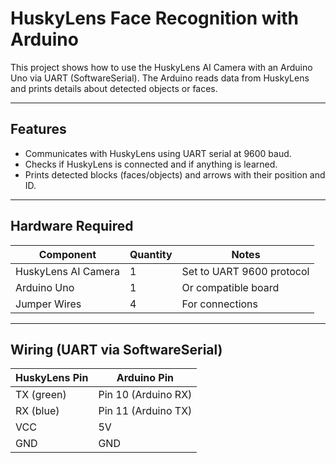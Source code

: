 # HuskyLens Face Recognition with Arduino

This project shows how to use the HuskyLens AI Camera with an Arduino Uno via UART (SoftwareSerial). The Arduino reads data from HuskyLens and prints details about detected objects or faces.

---

## Features

- Communicates with HuskyLens using UART serial at 9600 baud.
- Checks if HuskyLens is connected and if anything is learned.
- Prints detected blocks (faces/objects) and arrows with their position and ID.

---

## Hardware Required

| Component          | Quantity | Notes                         |
|--------------------|----------|-------------------------------|
| HuskyLens AI Camera | 1        | Set to UART 9600 protocol      |
| Arduino Uno        | 1        | Or compatible board            |
| Jumper Wires       | 4        | For connections                |

---

## Wiring (UART via SoftwareSerial)

| HuskyLens Pin | Arduino Pin     |
|---------------|-----------------|
| TX (green)    | Pin 10 (Arduino RX) |
| RX (blue)     | Pin 11 (Arduino TX) |
| VCC           | 5V              |
| GND           | GND             |


